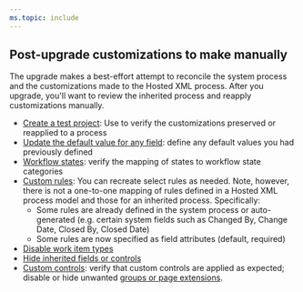 ```yaml
---
ms.topic: include
---
```



## Post-upgrade customizations to make manually 

The upgrade makes a best-effort attempt to reconcile the system process and the customizations made to the Hosted XML process. After you upgrade, you'll want to review the inherited process and reapply customizations manually. 

- [Create a test project](/azure/devops/organizations/settings/work/upgrade-hosted-to-inherited#verify): Use to verify the customizations preserved or reapplied to a process
- [Update the default value for any field](/azure/devops/organizations/settings/work/customize-process-field): define any default values you had previously defined
- [Workflow states](/azure/devops/organizations/settings/work/customize-process-workflow): verify the mapping of states to workflow state categories 
- [Custom rules](/azure/devops/organizations/settings/work/custom-rules): You can recreate select rules as needed. Note, however, there is not a one-to-one mapping of rules defined in a Hosted XML process model and those for an inherited process. Specifically:   
	- Some rules are already defined in the system process or auto-generated (e.g. certain system fields such as Changed By, Change Date, Closed By, Closed Date)  
	- Some rules are now specified as field attributes (default, required)  
- [Disable work item types](/azure/devops/organizations/settings/work/customize-process-wit#enable-disable)
- [Hide inherited fields or controls](/azure/devops/organizations/settings/work/customize-process-field#show-hide-or-remove-a-field)
- [Custom controls](/azure/devops/organizations/settings/work/custom-controls-process): verify that custom controls are applied as expected; disable or hide unwanted [groups or page extensions](/azure/devops/organizations/settings/work/custom-controls-process#group-level-and-page-level-contributions).